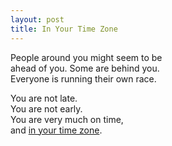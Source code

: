 ```yaml
---
layout: post
title: In Your Time Zone
---
```


People around you might seem to be   
ahead of you. Some are behind you.   
Everyone is running their own race.

You are not late.   
You are not early.   
You are very much on time,   
and [in your time zone](https://www.worldpulse.org/story/youre-not-late-youre-not-early-17817).
